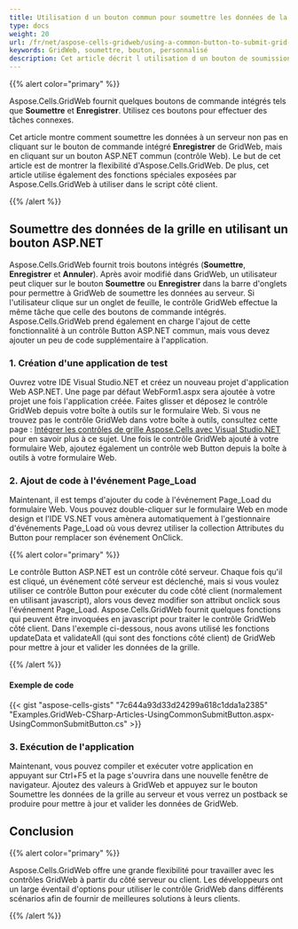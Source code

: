 ```yaml
---
title: Utilisation d un bouton commun pour soumettre les données de la grille
type: docs
weight: 20
url: /fr/net/aspose-cells-gridweb/using-a-common-button-to-submit-grid-data/
keywords: GridWeb, soumettre, bouton, personnalisé
description: Cet article décrit l utilisation d un bouton de soumission dans GridWeb.
---
```


{{% alert color="primary" %}} 

Aspose.Cells.GridWeb fournit quelques boutons de commande intégrés tels que **Soumettre** et **Enregistrer**. Utilisez ces boutons pour effectuer des tâches connexes.

Cet article montre comment soumettre les données à un serveur non pas en cliquant sur le bouton de commande intégré **Enregistrer** de GridWeb, mais en cliquant sur un bouton ASP.NET commun (contrôle Web). Le but de cet article est de montrer la flexibilité d'Aspose.Cells.GridWeb. De plus, cet article utilise également des fonctions spéciales exposées par Aspose.Cells.GridWeb à utiliser dans le script côté client.

{{% /alert %}} 
## **Soumettre des données de la grille en utilisant un bouton ASP.NET**
Aspose.Cells.GridWeb fournit trois boutons intégrés (**Soumettre**, **Enregistrer** et **Annuler**). Après avoir modifié dans GridWeb, un utilisateur peut cliquer sur le bouton **Soumettre** ou **Enregistrer** dans la barre d'onglets pour permettre à GridWeb de soumettre les données au serveur. Si l'utilisateur clique sur un onglet de feuille, le contrôle GridWeb effectue la même tâche que celle des boutons de commande intégrés. Aspose.Cells.GridWeb prend également en charge l'ajout de cette fonctionnalité à un contrôle Button ASP.NET commun, mais vous devez ajouter un peu de code supplémentaire à l'application.
### **1. Création d'une application de test**
Ouvrez votre IDE Visual Studio.NET et créez un nouveau projet d'application Web ASP.NET. Une page par défaut WebForm1.aspx sera ajoutée à votre projet une fois l'application créée. Faites glisser et déposez le contrôle GridWeb depuis votre boîte à outils sur le formulaire Web. Si vous ne trouvez pas le contrôle GridWeb dans votre boîte à outils, consultez cette page : [Intégrer les contrôles de grille Aspose.Cells avec Visual Studio.NET](/cells/fr/net/integrate-aspose-cells-grid-controls-with-visual-studio-net/) pour en savoir plus à ce sujet. Une fois le contrôle GridWeb ajouté à votre formulaire Web, ajoutez également un contrôle web Button depuis la boîte à outils à votre formulaire Web.
### **2. Ajout de code à l'événement Page_Load**
Maintenant, il est temps d'ajouter du code à l'événement Page_Load du formulaire Web. Vous pouvez double-cliquer sur le formulaire Web en mode design et l'IDE VS.NET vous amènera automatiquement à l'gestionnaire d'événements Page_Load où vous devrez utiliser la collection Attributes du Button pour remplacer son événement OnClick.

{{% alert color="primary" %}} 

Le contrôle Button ASP.NET est un contrôle côté serveur. Chaque fois qu'il est cliqué, un événement côté serveur est déclenché, mais si vous voulez utiliser ce contrôle Button pour exécuter du code côté client (normalement en utilisant javascript), alors vous devez modifier son attribut onclick sous l'événement Page_Load. Aspose.Cells.GridWeb fournit quelques fonctions qui peuvent être invoquées en javascript pour traiter le contrôle GridWeb côté client. Dans l'exemple ci-dessous, nous avons utilisé les fonctions updateData et validateAll (qui sont des fonctions côté client) de GridWeb pour mettre à jour et valider les données de la grille.

{{% /alert %}} 
#### **Exemple de code**


{{< gist "aspose-cells-gists" "7c644a93d33d24299a618c1dda1a2385" "Examples.GridWeb-CSharp-Articles-UsingCommonSubmitButton.aspx-UsingCommonSubmitButton.cs" >}}
### **3. Exécution de l'application**
Maintenant, vous pouvez compiler et exécuter votre application en appuyant sur Ctrl+F5 et la page s'ouvrira dans une nouvelle fenêtre de navigateur. Ajoutez des valeurs à GridWeb et appuyez sur le bouton Soumettre les données de la grille au serveur et vous verrez un postback se produire pour mettre à jour et valider les données de GridWeb.
## **Conclusion**
{{% alert color="primary" %}} 

Aspose.Cells.GridWeb offre une grande flexibilité pour travailler avec les contrôles GridWeb à partir du côté serveur ou client. Les développeurs ont un large éventail d'options pour utiliser le contrôle GridWeb dans différents scénarios afin de fournir de meilleures solutions à leurs clients.

{{% /alert %}}

